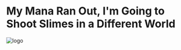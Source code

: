 ﻿# My Mana Ran Out, I'm Going to Shoot Slimes in a Different World

![logo](https://sv1.picz.in.th/images/2022/03/09/ruZ5L0.png)